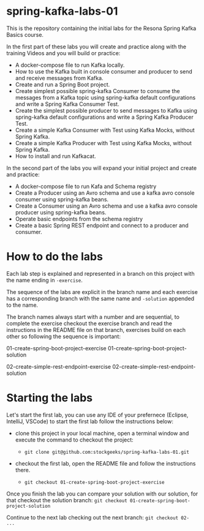 # spring-kafka-labs-01

This is the repository containing the initial labs for the Resona Spring Kafka Basics course. 

In the first part of these labs you will create and practice along with the training Videos and you will build or practice: 

- A docker-compose file to run Kafka locally.
- How to use the Kafka built in console consumer and producer to send and receive messages from Kafka.
- Create and run a Spring Boot project.
- Create simplest possible spring-kafka Consumer to consume the messages from a Kafka topic using spring-kafka default configurations and write a Spring Kafka Consumer Test.
- Create the simplest possible producer to send messages to Kafka using spring-kafka default configurations and write a Spring Kafka Producer Test.
- Create a simple Kafka Consumer with Test using Kafka Mocks, without Spring Kafka.
- Create a simple Kafka Producer with Test using Kafka Mocks, without Spring Kafka.
- How to install and run Kafkacat.

In the second part of the labs you will expand your initial project and create and practice: 

- A docker-compose file to run Kafa and Schema registry
- Create a Producer using an Avro schema and use a kafka avro console consumer using spring-kafka beans.
- Create a Consumer using an Avro schema and use a kafka avro console producer using spring-kafka beans.
- Operate basic endpoints from the schema registry
- Create a basic Spring REST endpoint and connect to a producer and consumer.


# How to do the labs

Each lab step is explained and represented in a branch on this project with the name ending in `-exercise`. 

The sequence of the labs are explicit in the branch name and each exercise has a corresponding branch with the same name and `-solution` appended to the name. 

The branch names always start with a number and are sequential, to complete the exercise checkout the exercise branch and read the instructions in the README file on that branch, exercises build on each other so following the sequence is important: 

01-create-spring-boot-project-exercise
01-create-spring-boot-project-solution

02-create-simple-rest-endpoint-exercise
02-create-simple-rest-endpoint-solution

# Starting the labs

Let's start the first lab, you can use any IDE of your prefernece (Eclipse, IntelliJ, VSCode) to start the first lab follow the instructions below: 

- clone this project in your local machine, open a terminal window and execute the command to checkout the project: 
    - `git clone git@github.com:stockgeeks/spring-kafka-labs-01.git`

- checkout the first lab, open the README file and follow the instructions there.
    - `git checkout 01-create-spring-boot-project-exercise`  

Once you finish the lab you can compare your solution with our solution, for that checkout the solution branch: `git checkout 01-create-spring-boot-project-solution`

Continue to the next lab checking out the next branch: `git checkout 02- ... `


